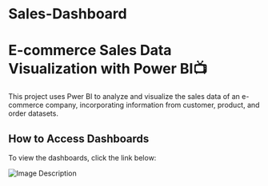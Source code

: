 # Sales-Dashboard
# E-commerce Sales Data Visualization with Power BI📺

This project uses Pwer BI to analyze and visualize the sales data of an e-commerce company, incorporating information from customer, product, and order datasets.


## How to Access Dashboards

To view the dashboards, click the link below:

![Image Description](images/image_filename.png)

